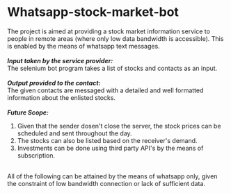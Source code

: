 # Whatsapp-stock-market-bot

The project is aimed at providing a stock market information service to people in remote areas (where only low data bandwidth is accessible). This is enabled by the means of whatsapp text messages.<br />
<br />
***Input taken by the service provider:*** <br />
The selenium bot program takes a list of stocks and contacts as an input.<br />
<br />
***Output provided to the contact:*** <br />
The given contacts are messaged with a detailed and well formatted information about the enlisted stocks.<br />
<br />
***Future Scope:***<br />
1. Given that the sender dosen't close the server, the stock prices can be scheduled and sent throughout the day.<br />
2. The stocks can also be listed based on the receiver's demand.<br />
3. Investments can be done using third party API's by the means of subscription.<br />
<br />
All of the following can be attained by the means of whatsapp only, given the constraint of low bandwidth connection or lack of sufficient data.
  
<br />
<br />


  
